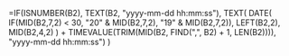 =IF(ISNUMBER(B2), 
    TEXT(B2, "yyyy-mm-dd hh:mm:ss"), 
    TEXT(
        DATE(
            IF(MID(B2,7,2) < 30, "20" & MID(B2,7,2), "19" & MID(B2,7,2)), 
            LEFT(B2,2), 
            MID(B2,4,2)
        ) + TIMEVALUE(TRIM(MID(B2, FIND(",", B2) + 1, LEN(B2)))), 
    "yyyy-mm-dd hh:mm:ss")
)
